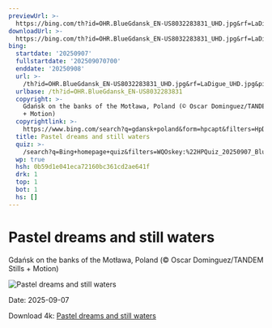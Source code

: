```yaml
---
previewUrl: >-
  https://bing.com/th?id=OHR.BlueGdansk_EN-US8032283831_UHD.jpg&rf=LaDigue_UHD.jpg&pid=hp&w=1024&h=576&rs=1&c=4
downloadUrl: >-
  https://bing.com/th?id=OHR.BlueGdansk_EN-US8032283831_UHD.jpg&rf=LaDigue_UHD.jpg&pid=hp&w=3840&h=2160&rs=1&c=4
bing:
  startdate: '20250907'
  fullstartdate: '202509070700'
  enddate: '20250908'
  url: >-
    /th?id=OHR.BlueGdansk_EN-US8032283831_UHD.jpg&rf=LaDigue_UHD.jpg&pid=hp&w=3840&h=2160&rs=1&c=4
  urlbase: /th?id=OHR.BlueGdansk_EN-US8032283831
  copyright: >-
    Gdańsk on the banks of the Motława, Poland (© Oscar Dominguez/TANDEM Stills
    + Motion)
  copyrightlink: >-
    https://www.bing.com/search?q=gdansk+poland&form=hpcapt&filters=HpDate%3a%2220250907_0700%22
  title: Pastel dreams and still waters
  quiz: >-
    /search?q=Bing+homepage+quiz&filters=WQOskey:%22HPQuiz_20250907_BlueGdansk%22&FORM=HPQUIZ
  wp: true
  hsh: 0b59d1e041eca72160bc361cd2ae641f
  drk: 1
  top: 1
  bot: 1
  hs: []
---
```

# Pastel dreams and still waters

Gdańsk on the banks of the Motława, Poland (© Oscar Dominguez/TANDEM Stills + Motion)

![Pastel dreams and still waters](https://bing.com/th?id=OHR.BlueGdansk_EN-US8032283831_UHD.jpg&rf=LaDigue_UHD.jpg&pid=hp&w=1024&h=576&rs=1&c=4)

Date: 2025-09-07

Download 4k: [Pastel dreams and still waters](https://bing.com/th?id=OHR.BlueGdansk_EN-US8032283831_UHD.jpg&rf=LaDigue_UHD.jpg&pid=hp&w=3840&h=2160&rs=1&c=4)
